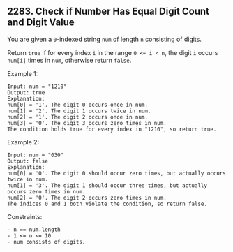 ## 2283. Check if Number Has Equal Digit Count and Digit Value

You are given a `0`-indexed string `num` of length `n` consisting of digits.

Return `true` if for every index `i` in the range `0 <= i < n`, the digit `i` occurs `num[i]` times in `num`, otherwise return `false`.

Example 1:

```
Input: num = "1210"
Output: true
Explanation:
num[0] = '1'. The digit 0 occurs once in num.
num[1] = '2'. The digit 1 occurs twice in num.
num[2] = '1'. The digit 2 occurs once in num.
num[3] = '0'. The digit 3 occurs zero times in num.
The condition holds true for every index in "1210", so return true.
```

Example 2:

```
Input: num = "030"
Output: false
Explanation:
num[0] = '0'. The digit 0 should occur zero times, but actually occurs twice in num.
num[1] = '3'. The digit 1 should occur three times, but actually occurs zero times in num.
num[2] = '0'. The digit 2 occurs zero times in num.
The indices 0 and 1 both violate the condition, so return false.
```

Constraints:

```
- n == num.length
- 1 <= n <= 10
- num consists of digits.
```
